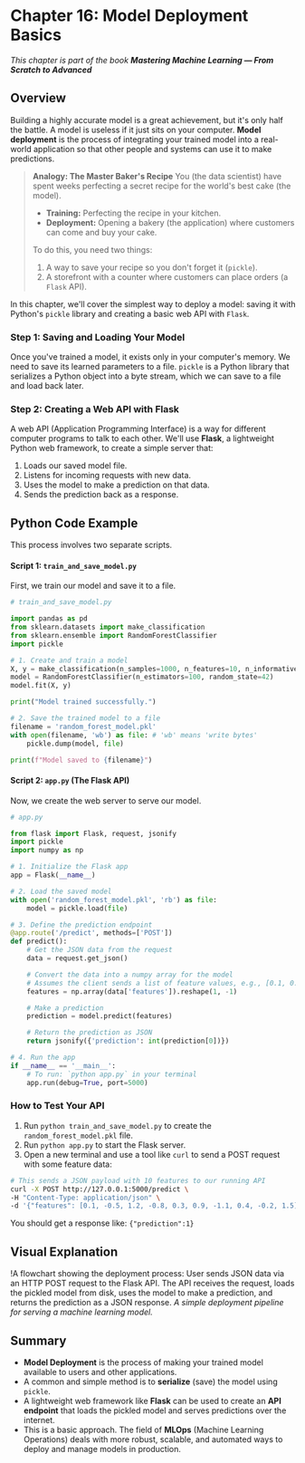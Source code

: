 # Chapter 16: Model Deployment Basics

_This chapter is part of the book **Mastering Machine Learning — From Scratch to Advanced**_

## Overview

Building a highly accurate model is a great achievement, but it's only half the battle. A model is useless if it just sits on your computer. **Model deployment** is the process of integrating your trained model into a real-world application so that other people and systems can use it to make predictions.

> **Analogy: The Master Baker's Recipe**
> You (the data scientist) have spent weeks perfecting a secret recipe for the world's best cake (the model).
> - **Training:** Perfecting the recipe in your kitchen.
> - **Deployment:** Opening a bakery (the application) where customers can come and buy your cake.
>
> To do this, you need two things:
> 1.  A way to save your recipe so you don't forget it (`pickle`).
> 2.  A storefront with a counter where customers can place orders (a `Flask` API).

In this chapter, we'll cover the simplest way to deploy a model: saving it with Python's `pickle` library and creating a basic web API with `Flask`.

### Step 1: Saving and Loading Your Model

Once you've trained a model, it exists only in your computer's memory. We need to save its learned parameters to a file. `pickle` is a Python library that serializes a Python object into a byte stream, which we can save to a file and load back later.

### Step 2: Creating a Web API with Flask

A web API (Application Programming Interface) is a way for different computer programs to talk to each other. We'll use **Flask**, a lightweight Python web framework, to create a simple server that:
1.  Loads our saved model file.
2.  Listens for incoming requests with new data.
3.  Uses the model to make a prediction on that data.
4.  Sends the prediction back as a response.

## Python Code Example

This process involves two separate scripts.

#### Script 1: `train_and_save_model.py`

First, we train our model and save it to a file.

```python
# train_and_save_model.py

import pandas as pd
from sklearn.datasets import make_classification
from sklearn.ensemble import RandomForestClassifier
import pickle

# 1. Create and train a model
X, y = make_classification(n_samples=1000, n_features=10, n_informative=5, random_state=42)
model = RandomForestClassifier(n_estimators=100, random_state=42)
model.fit(X, y)

print("Model trained successfully.")

# 2. Save the trained model to a file
filename = 'random_forest_model.pkl'
with open(filename, 'wb') as file: # 'wb' means 'write bytes'
    pickle.dump(model, file)

print(f"Model saved to {filename}")
```

#### Script 2: `app.py` (The Flask API)

Now, we create the web server to serve our model.

```python
# app.py

from flask import Flask, request, jsonify
import pickle
import numpy as np

# 1. Initialize the Flask app
app = Flask(__name__)

# 2. Load the saved model
with open('random_forest_model.pkl', 'rb') as file:
    model = pickle.load(file)

# 3. Define the prediction endpoint
@app.route('/predict', methods=['POST'])
def predict():
    # Get the JSON data from the request
    data = request.get_json()

    # Convert the data into a numpy array for the model
    # Assumes the client sends a list of feature values, e.g., [0.1, 0.2, ...]
    features = np.array(data['features']).reshape(1, -1)

    # Make a prediction
    prediction = model.predict(features)

    # Return the prediction as JSON
    return jsonify({'prediction': int(prediction[0])})

# 4. Run the app
if __name__ == '__main__':
    # To run: `python app.py` in your terminal
    app.run(debug=True, port=5000)
```

### How to Test Your API

1.  Run `python train_and_save_model.py` to create the `random_forest_model.pkl` file.
2.  Run `python app.py` to start the Flask server.
3.  Open a new terminal and use a tool like `curl` to send a POST request with some feature data:

```bash
# This sends a JSON payload with 10 features to our running API
curl -X POST http://127.0.0.1:5000/predict \
-H "Content-Type: application/json" \
-d '{"features": [0.1, -0.5, 1.2, -0.8, 0.3, 0.9, -1.1, 0.4, -0.2, 1.5]}'
```

You should get a response like: `{"prediction":1}`

## Visual Explanation

!A flowchart showing the deployment process: User sends JSON data via an HTTP POST request to the Flask API. The API receives the request, loads the pickled model from disk, uses the model to make a prediction, and returns the prediction as a JSON response.
*A simple deployment pipeline for serving a machine learning model.*

## Summary

- **Model Deployment** is the process of making your trained model available to users and other applications.
- A common and simple method is to **serialize** (save) the model using `pickle`.
- A lightweight web framework like **Flask** can be used to create an **API endpoint** that loads the pickled model and serves predictions over the internet.
- This is a basic approach. The field of **MLOps** (Machine Learning Operations) deals with more robust, scalable, and automated ways to deploy and manage models in production.